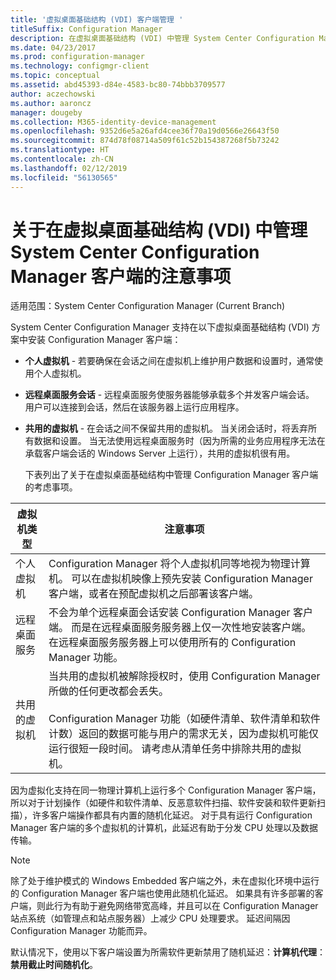```yaml
---
title: '虚拟桌面基础结构 (VDI) 客户端管理 '
titleSuffix: Configuration Manager
description: 在虚拟桌面基础结构 (VDI) 中管理 System Center Configuration Manager 客户端。
ms.date: 04/23/2017
ms.prod: configuration-manager
ms.technology: configmgr-client
ms.topic: conceptual
ms.assetid: abd45393-d84e-4583-bc80-74bbb3709577
author: aczechowski
ms.author: aaroncz
manager: dougeby
ms.collection: M365-identity-device-management
ms.openlocfilehash: 9352d6e5a26afd4cee36f70a19d0566e26643f50
ms.sourcegitcommit: 874d78f08714a509f61c52b154387268f5b73242
ms.translationtype: HT
ms.contentlocale: zh-CN
ms.lasthandoff: 02/12/2019
ms.locfileid: "56130565"
---
```

# <a name="considerations-for-managing-system-center-configuration-manager-clients--in-a-virtual-desktop-infrastructure-vdi"></a>关于在虚拟桌面基础结构 (VDI) 中管理 System Center Configuration Manager 客户端的注意事项

适用范围：System Center Configuration Manager (Current Branch)

System Center Configuration Manager 支持在以下虚拟桌面基础结构 (VDI) 方案中安装 Configuration Manager 客户端：  

- **个人虚拟机** - 若要确保在会话之间在虚拟机上维护用户数据和设置时，通常使用个人虚拟机。  

- **远程桌面服务会话** - 远程桌面服务使服务器能够承载多个并发客户端会话。 用户可以连接到会话，然后在该服务器上运行应用程序。  

- **共用的虚拟机** - 在会话之间不保留共用的虚拟机。 当关闭会话时，将丢弃所有数据和设置。 当无法使用远程桌面服务时（因为所需的业务应用程序无法在承载客户端会话的 Windows Server 上运行），共用的虚拟机很有用。  

  下表列出了关于在虚拟桌面基础结构中管理 Configuration Manager 客户端的考虑事项。  

|虚拟机类型|注意事项|  
|--------------------------|--------------------|  
|个人虚拟机|Configuration Manager 将个人虚拟机同等地视为物理计算机。 可以在虚拟机映像上预先安装 Configuration Manager 客户端，或者在预配虚拟机之后部署该客户端。|  
|远程桌面服务|不会为单个远程桌面会话安装 Configuration Manager 客户端。 而是在远程桌面服务服务器上仅一次性地安装客户端。 在远程桌面服务服务器上可以使用所有的 Configuration Manager 功能。|  
|共用的虚拟机|当共用的虚拟机被解除授权时，使用 Configuration Manager 所做的任何更改都会丢失。<br /><br /> Configuration Manager 功能（如硬件清单、软件清单和软件计数）返回的数据可能与用户的需求无关，因为虚拟机可能仅运行很短一段时间。 请考虑从清单任务中排除共用的虚拟机。|  

 因为虚拟化支持在同一物理计算机上运行多个 Configuration Manager 客户端，所以对于计划操作（如硬件和软件清单、反恶意软件扫描、软件安装和软件更新扫描），许多客户端操作都具有内置的随机化延迟。 对于具有运行 Configuration Manager 客户端的多个虚拟机的计算机，此延迟有助于分发 CPU 处理以及数据传输。  

> [!NOTE]  
>  除了处于维护模式的 Windows Embedded 客户端之外，未在虚拟化环境中运行的 Configuration Manager 客户端也使用此随机化延迟。 如果具有许多部署的客户端，则此行为有助于避免网络带宽高峰，并且可以在 Configuration Manager 站点系统（如管理点和站点服务器）上减少 CPU 处理要求。 延迟间隔因 Configuration Manager 功能而异。  
>   
>  默认情况下，使用以下客户端设置为所需软件更新禁用了随机延迟：**计算机代理**：**禁用截止时间随机化**。

